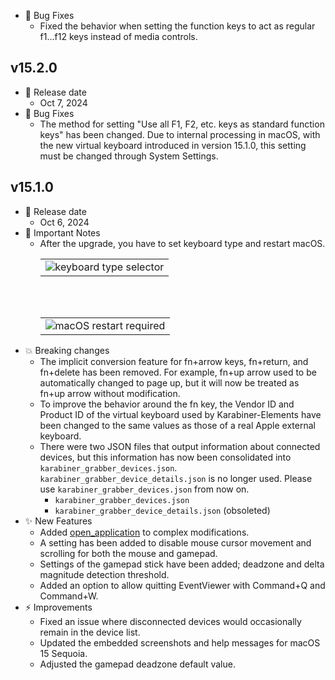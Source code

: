 -   🐛 Bug Fixes
    -   Fixed the behavior when setting the function keys to act as regular f1...f12 keys instead of media controls.

## v15.2.0

-   📅 Release date
    -   Oct 7, 2024
-   🐛 Bug Fixes
    -   The method for setting "Use all F1, F2, etc. keys as standard function keys" has been changed.
        Due to internal processing in macOS, with the new virtual keyboard introduced in version 15.1.0, this setting must be changed through System Settings.

## v15.1.0

-   📅 Release date
    -   Oct 6, 2024
-   🔔 Important Notes
    -   After the upgrade, you have to set keyboard type and restart macOS.
        <table><tbody><tr><td><!-- border hack -->
        <img src="https://karabiner-elements.pqrs.org/docs/releasenotes/images/v15.1.0/keyboard-type-selector@2x.png?v=2" alt="keyboard type selector" />
        </td></tr></tbody></table>
        <br/><br/>
        <table><tbody><tr><td><!-- border hack -->
        <img src="https://karabiner-elements.pqrs.org/docs/releasenotes/images/v15.1.0/macos-restart-required@2x.png" alt="macOS restart required" />
        </td></tr></tbody></table>
-   💥 Breaking changes
    -   The implicit conversion feature for fn+arrow keys, fn+return, and fn+delete has been removed.
        For example, fn+up arrow used to be automatically changed to page up, but it will now be treated as fn+up arrow without modification.
    -   To improve the behavior around the fn key, the Vendor ID and Product ID of the virtual keyboard used by Karabiner-Elements have been changed to the same values as those of a real Apple external keyboard.
    -   There were two JSON files that output information about connected devices, but this information has now been consolidated into `karabiner_grabber_devices.json`.
        `karabiner_grabber_device_details.json` is no longer used. Please use `karabiner_grabber_devices.json` from now on.
        -   `karabiner_grabber_devices.json`
        -   `karabiner_grabber_device_details.json` (obsoleted)
-   ✨ New Features
    -   Added [open_application](https://karabiner-elements.pqrs.org/docs/json/complex-modifications-manipulator-definition/to/software_function/open_application/) to complex modifications.
    -   A setting has been added to disable mouse cursor movement and scrolling for both the mouse and gamepad.
    -   Settings of the gamepad stick have been added; deadzone and delta magnitude detection threshold.
    -   Added an option to allow quitting EventViewer with Command+Q and Command+W.
-   ⚡️ Improvements
    -   Fixed an issue where disconnected devices would occasionally remain in the device list.
    -   Updated the embedded screenshots and help messages for macOS 15 Sequoia.
    -   Adjusted the gamepad deadzone default value.
